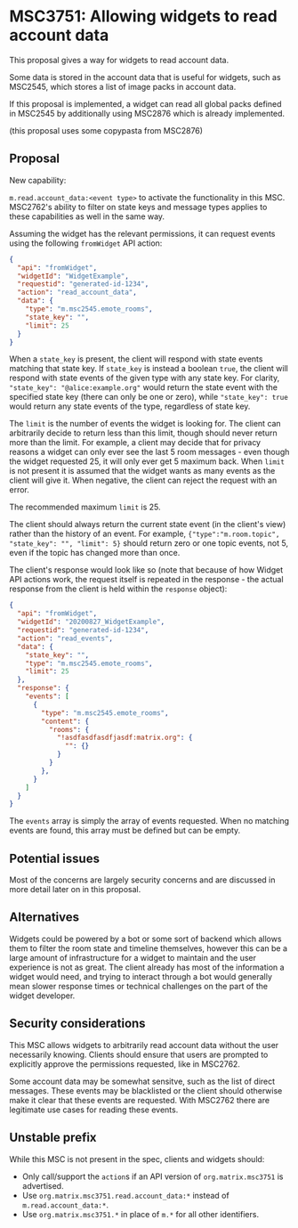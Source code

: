 # MSC3751: Allowing widgets to read account data

This proposal gives a way for widgets to read account data.

Some data is stored in the account data that is useful for widgets, such as
MSC2545, which stores a list of image packs in account data.

If this proposal is implemented, a widget can read all global packs defined in MSC2545 by
additionally using MSC2876 which is already implemented.

(this proposal uses some copypasta from MSC2876)

## Proposal

New capability:

`m.read.account_data:<event type>` to activate the functionality in this MSC. MSC2762's ability to
filter on state keys and message types applies to these capabilities as well in the same way.

Assuming the widget has the relevant permissions, it can request events using the following `fromWidget`
API action:

```json
{
  "api": "fromWidget",
  "widgetId": "WidgetExample",
  "requestid": "generated-id-1234",
  "action": "read_account_data",
  "data": {
    "type": "m.msc2545.emote_rooms",
    "state_key": "",
    "limit": 25
  }
}
```

When a `state_key` is present, the client will respond with state events matching that state key. If
`state_key` is instead a boolean `true`, the client will respond with state events of the given type
with any state key. For clarity, `"state_key": "@alice:example.org"` would return the state event with
the specified state key (there can only be one or zero), while `"state_key": true` would return any
state events of the type, regardless of state key.

The `limit` is the number of events the widget is looking for. The client can arbitrarily decide to
return less than this limit, though should never return more than the limit. For example, a client
may decide that for privacy reasons a widget can only ever see the last 5 room messages - even though
the widget requested 25, it will only ever get 5 maximum back. When `limit` is not present it is
assumed that the widget wants as many events as the client will give it. When negative, the client
can reject the request with an error.

The recommended maximum `limit` is 25.

The client should always return the current state event (in the client's view) rather than the history
of an event. For example, `{"type":"m.room.topic", "state_key": "", "limit": 5}` should return zero
or one topic events, not 5, even if the topic has changed more than once.

The client's response would look like so (note that because of how Widget API actions work, the request
itself is repeated in the response - the actual response from the client is held within the `response`
object):

```json
{
  "api": "fromWidget",
  "widgetId": "20200827_WidgetExample",
  "requestid": "generated-id-1234",
  "action": "read_events",
  "data": {
    "state_key": "",
    "type": "m.msc2545.emote_rooms",
    "limit": 25
  },
  "response": {
    "events": [
      {
        "type": "m.msc2545.emote_rooms",
        "content": {
          "rooms": {
            "!asdfasdfasdfjasdf:matrix.org": {
              "": {}
            }
          }
        },
      }
    ]
  }
}
```

The `events` array is simply the array of events requested. When no matching events are found, this
array must be defined but can be empty.

## Potential issues

Most of the concerns are largely security concerns and are discussed in more detail later on in this
proposal.

## Alternatives

Widgets could be powered by a bot or some sort of backend which allows them to filter the room state
and timeline themselves, however this can be a large amount of infrastructure for a widget to maintain
and the user experience is not as great. The client already has most of the information a widget would
need, and trying to interact through a bot would generally mean slower response times or technical
challenges on the part of the widget developer.

## Security considerations

This MSC allows widgets to arbitrarily read account data without the user necessarily knowing.
Clients should  ensure that users are prompted to explicitly approve the permissions requested, like in MSC2762.

Some account data may be somewhat sensitve, such as the list of direct messages. These events may be blacklisted or the client should otherwise make it clear that these events are requested. With MSC2762 there are legitimate use cases for reading these events.

## Unstable prefix

While this MSC is not present in the spec, clients and widgets should:

* Only call/support the `action`s if an API version of `org.matrix.msc3751` is advertised.
* Use `org.matrix.msc3751.read.account_data:*` instead of `m.read.account_data:*`.
* Use `org.matrix.msc3751.*` in place of `m.*` for all other identifiers.

